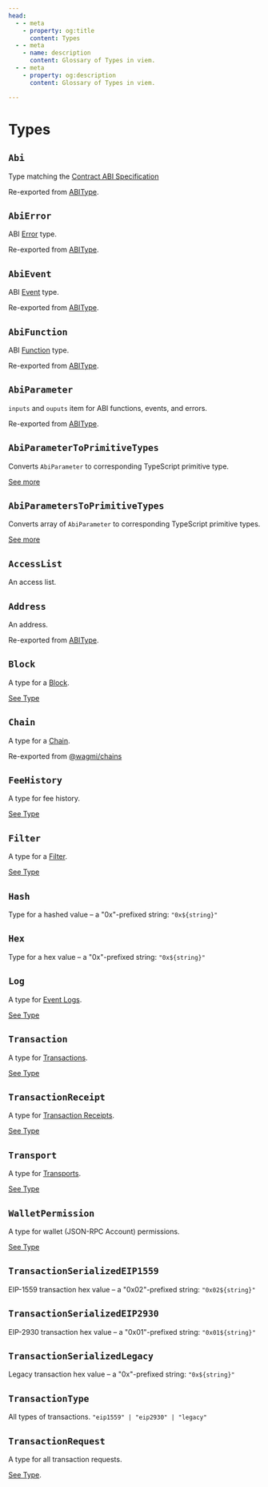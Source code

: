 ```yaml
---
head:
  - - meta
    - property: og:title
      content: Types
  - - meta
    - name: description
      content: Glossary of Types in viem.
  - - meta
    - property: og:description
      content: Glossary of Types in viem.

---
```


# Types

## `Abi`

Type matching the [Contract ABI Specification](https://docs.soliditylang.org/en/latest/abi-spec.html#json)

Re-exported from [ABIType](https://abitype.dev/api/types.html#abi).

## `AbiError`

ABI [Error](https://docs.soliditylang.org/en/latest/abi-spec.html#errors) type.

Re-exported from [ABIType](https://abitype.dev/api/types.html#abierror).

## `AbiEvent`

ABI [Event](https://docs.soliditylang.org/en/latest/abi-spec.html#events) type.

Re-exported from [ABIType](https://abitype.dev/api/types.html#abievent).

## `AbiFunction`

ABI [Function](https://docs.soliditylang.org/en/latest/abi-spec.html#argument-encoding) type.

Re-exported from [ABIType](https://abitype.dev/api/types.html#abifunction).

## `AbiParameter`

`inputs` and `ouputs` item for ABI functions, events, and errors.

Re-exported from [ABIType](https://abitype.dev/api/types.html#abiparameter).

## `AbiParameterToPrimitiveTypes`

Converts `AbiParameter` to corresponding TypeScript primitive type.

[See more](https://abitype.dev/api/utilities.html#abiparametertoprimitivetype)

## `AbiParametersToPrimitiveTypes`

Converts array of `AbiParameter` to corresponding TypeScript primitive types.

[See more](https://abitype.dev/api/utilities.html#abiparameterstoprimitivetypes)

## `AccessList`

An access list.

## `Address`

An address.

Re-exported from [ABIType](https://abitype.dev/api/types.html#address).


## `Block`

A type for a [Block](/docs/glossary/terms#block).

[See Type](https://github.com/wagmi-dev/viem/blob/main/src/types/block.ts)

## `Chain`

A type for a [Chain](/docs/glossary/terms#chain).

Re-exported from [@wagmi/chains](https://github.com/wagmi-dev/references/blob/main/packages/chains/src/types.ts)

## `FeeHistory`

A type for fee history.

[See Type](https://github.com/wagmi-dev/viem/blob/main/src/types/fee.ts)

## `Filter`

A type for a [Filter](/docs/glossary/terms#filter).

[See Type](https://github.com/wagmi-dev/viem/blob/main/src/types/filter.ts)

## `Hash`

Type for a hashed value – a "0x"-prefixed string: `"0x${string}"`

## `Hex`

Type for a hex value – a "0x"-prefixed string: `"0x${string}"`

## `Log`

A type for [Event Logs](/docs/glossary/terms#event-log).

[See Type](https://github.com/wagmi-dev/viem/blob/main/src/types/log.ts)

## `Transaction`

A type for [Transactions](/docs/glossary/terms#transaction).

[See Type](https://github.com/wagmi-dev/viem/blob/main/src/types/transaction.ts)

## `TransactionReceipt`

A type for [Transaction Receipts](/docs/glossary/terms#transaction-receipt).

[See Type](https://github.com/wagmi-dev/viem/blob/main/src/types/transaction.ts)

## `Transport`

A type for [Transports](/docs/glossary/terms#transports).

[See Type](https://github.com/wagmi-dev/viem/blob/main/src/clients/transports/createTransport.ts)

## `WalletPermission`

A type for wallet (JSON-RPC Account) permissions.

[See Type](https://github.com/wagmi-dev/viem/blob/main/src/types/eip1193.ts)

## `TransactionSerializedEIP1559`

EIP-1559 transaction hex value – a "0x02"-prefixed string: `"0x02${string}"`

## `TransactionSerializedEIP2930`

EIP-2930 transaction hex value – a "0x01"-prefixed string: `"0x01${string}"`

## `TransactionSerializedLegacy`

Legacy transaction hex value – a "0x"-prefixed string: `"0x${string}"`

## `TransactionType`

All types of transactions. `"eip1559" | "eip2930" | "legacy"`

## `TransactionRequest`

A type for all transaction requests.

[See Type](https://github.com/wagmi-dev/viem/blob/main/src/types/transaction.ts).

